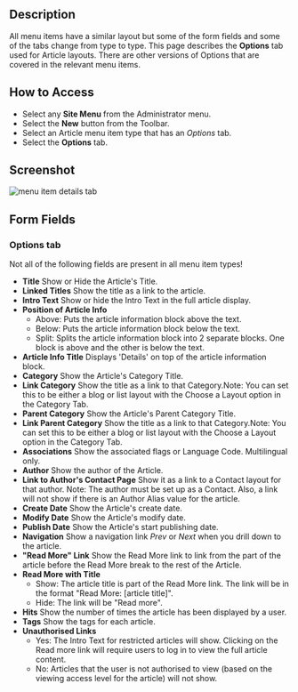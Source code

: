<!-- Filename: Help6.x:Menu_Item_Article_Options / Display title: Menu Item Article Options -->

## Description

All menu items have a similar layout but some of the form fields and
some of the tabs change from type to type. This page describes the
**Options** tab used for Article layouts. There are other versions of Options
that are covered in the relevant menu items.

## How to Access

* Select any **Site Menu** from the Administrator menu.
* Select the **New** button from the Toolbar.
* Select an Article menu item type that has an *Options* tab.
* Select the **Options** tab.

## Screenshot

![menu item details tab](../../../en/images/menu-items-common/articles-article-options.png)

## Form Fields

### Options tab

Not all of the following fields are present in all menu item types!

- **Title** Show or Hide the Article's Title.
- **Linked Titles** Show the title as a link to the article.
- **Intro Text** Show or hide the Intro Text in the full article display.
- **Position of Article Info**
  - Above: Puts the article information block above the text.
  - Below: Puts the article information block below the text.
  - Split: Splits the article information block into 2 separate blocks.
    One block is above and the other is below the text.
- **Article Info Title** Displays 'Details' on top of the article
  information block.
- **Category** Show the Article's Category Title.
- **Link Category** Show the title as a link to that Category.Note: You
  can set this to be either a blog or list layout with the Choose a Layout
  option in the Category Tab.
- **Parent Category** Show the Article's Parent Category Title.
- **Link Parent Category** Show the title as a link to that
  Category.Note: You can set this to be either a blog or list layout
  with the Choose a Layout
  option in the Category Tab.
- **Associations** Show the associated flags or Language Code.
  Multilingual only.
- **Author** Show the author of the Article.
- **Link to Author's Contact Page** Show it as a link to a Contact
  layout for that author. Note: The author must be set up as a Contact.
  Also, a link will not show if there is an Author Alias value for the article.
- **Create Date** Show the Article's create date.
- **Modify Date** Show the Article's modify date.
- **Publish Date** Show the Article's start publishing date.
- **Navigation** Show a navigation link *Prev* or *Next* when you drill
  down to the article.
- **"Read More" Link** Show the Read More link to link from the part of
  the article before the Read More break to the rest of the Article.
- **Read More with Title**
  - Show: The article title is part of the Read More link. The link will
    be in the format "Read More: \[article title\]".
  - Hide: The link will be "Read more".
- **Hits** Show the number of times the article has been displayed by a
  user.
- **Tags** Show the tags for each article.
- **Unauthorised Links**
  - Yes: The Intro Text for restricted articles will show. Clicking on
    the Read more link will require users to log in to view the full
    article content.
  - No: Articles that the user is not authorised to view (based on the
    viewing access level for the article) will not show.

